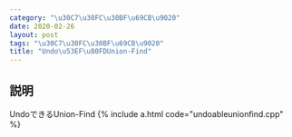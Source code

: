 ```yaml
---
category: "\u30C7\u30FC\u30BF\u69CB\u9020"
date: 2020-02-26
layout: post
tags: "\u30C7\u30FC\u30BF\u69CB\u9020"
title: "Undo\u53EF\u80FDUnion-Find"
---
```


## 説明
UndoできるUnion-Find
{% include a.html code="undoableunionfind.cpp" %}
